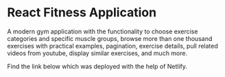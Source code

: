 # React Fitness Application

A modern gym application with the functionality to choose exercise categories and specific muscle groups, browse more than one thousand exercises with practical examples, pagination, exercise details, pull related videos from youtube, display similar exercises, and much more.

Find the link below which was deployed with the help of Netlify.
